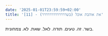 ```yaml
---
date: '2025-01-01T23:59:59+02:00'
title: '[11] - את אוהבת אוכל (בשררררררררררררר)'
---
```

בשר. זה. טעים. תודה. לאל. שאת. לא. צמחונית.